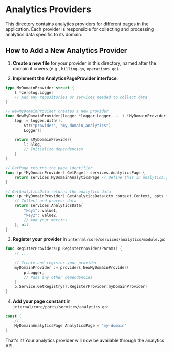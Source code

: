 # Analytics Providers

This directory contains analytics providers for different pages in the application. Each provider is responsible for collecting and processing analytics data specific to its domain.

## How to Add a New Analytics Provider

1. **Create a new file** for your provider in this directory, named after the domain it covers (e.g., `billing.go`, `operations.go`).

2. **Implement the AnalyticsPageProvider interface**:

```go
type MyDomainProvider struct {
    l *zerolog.Logger
    // Add any repositories or services needed to collect data
}

// NewMyDomainProvider creates a new provider
func NewMyDomainProvider(logger *logger.Logger, ...) *MyDomainProvider {
    log := logger.With().
        Str("provider", "my_domain_analytics").
        Logger()

    return &MyDomainProvider{
        l: &log,
        // Initialize dependencies
    }
}

// GetPage returns the page identifier
func (p *MyDomainProvider) GetPage() services.AnalyticsPage {
    return services.MyDomainAnalyticsPage // Define this in analytics.go
}

// GetAnalyticsData returns the analytics data
func (p *MyDomainProvider) GetAnalyticsData(ctx context.Context, opts *services.AnalyticsRequestOptions) (services.AnalyticsData, error) {
    // Collect and process data
    return services.AnalyticsData{
        "key1": value1,
        "key2": value2,
        // Add your metrics
    }, nil
}
```

3. **Register your provider** in `internal/core/services/analytics/module.go`:

```go
func RegisterProviders(p RegisterProvidersParams) {
    // ...
    
    // Create and register your provider
    myDomainProvider := providers.NewMyDomainProvider(
        p.Logger,
        // Pass any other dependencies
    )
    p.Service.GetRegistry().RegisterProvider(myDomainProvider)
}
```

4. **Add your page constant** in `internal/core/ports/services/analytics.go`:

```go
const (
    // ...
    MyDomainAnalyticsPage AnalyticsPage = "my-domain"
)
```

That's it! Your analytics provider will now be available through the analytics API. 